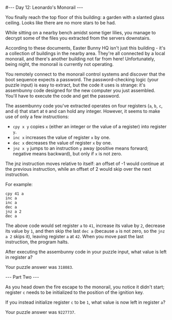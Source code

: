 #--- Day 12: Leonardo's Monorail ---

You finally reach the top floor of this building: a garden with a slanted glass ceiling. Looks like there are no more stars to be had.

While sitting on a nearby bench amidst some tiger lilies, you manage to decrypt some of the files you extracted from the servers downstairs.

According to these documents, Easter Bunny HQ isn't just this building - it's a collection of buildings in the nearby area. They're all connected by a local monorail, and there's another building not far from here! Unfortunately, being night, the monorail is currently not operating.

You remotely connect to the monorail control systems and discover that the boot sequence expects a password. The password-checking logic (your puzzle input) is easy to extract, but the code it uses is strange: it's assembunny code designed for the new computer you just assembled. You'll have to execute the code and get the password.

The assembunny code you've extracted operates on four registers (``a``, ``b``, ``c``, and ``d``) that start at ``0`` and can hold any integer. However, it seems to make use of only a few instructions:

- ``cpy x y`` copies ``x`` (either an integer or the value of a register) into register ``y``.  
- ``inc x`` increases the value of register ``x`` by one.  
- ``dec x`` decreases the value of register ``x`` by one.  
- ``jnz x y`` jumps to an instruction ``y`` away (positive means forward; negative means backward), but only if ``x`` is not zero.  

The jnz instruction moves relative to itself: an offset of -1 would continue at the previous instruction, while an offset of 2 would skip over the next instruction.  

For example:  

``cpy 41 a``   
``inc a``  
``inc a``  
``dec a``  
``jnz a 2``  
``dec a``  

The above code would set register ``a`` to ``41``, increase its value by ``2``, decrease its value by ``1``, and then skip the last ``dec a`` (because ``a`` is not zero, so the ``jnz a 2`` skips it), leaving register ``a`` at ``42``. When you move past the last instruction, the program halts.

After executing the assembunny code in your puzzle input, what value is left in register a?

Your puzzle answer was ``318083``.

--- Part Two ---

As you head down the fire escape to the monorail, you notice it didn't start; register ``c`` needs to be initialized to the position of the ignition key.

If you instead initialize register ``c`` to be ``1``, what value is now left in register ``a``?

Your puzzle answer was ``9227737``.
